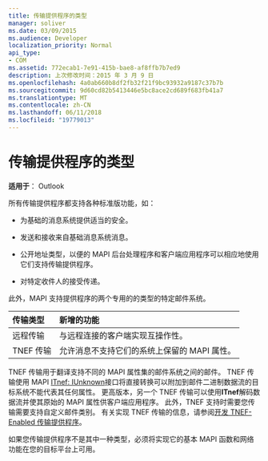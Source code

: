 ```yaml
---
title: 传输提供程序的类型
manager: soliver
ms.date: 03/09/2015
ms.audience: Developer
localization_priority: Normal
api_type:
- COM
ms.assetid: 772ecab1-7e91-415b-bae8-af8ffb7b7ed9
description: 上次修改时间：2015 年 3 月 9 日
ms.openlocfilehash: 4a0ab660b8df2fb32f21f9bc93932a9187c37b7b
ms.sourcegitcommit: 9d60cd82b5413446e5bc8ace2cd689f683fb41a7
ms.translationtype: MT
ms.contentlocale: zh-CN
ms.lasthandoff: 06/11/2018
ms.locfileid: "19779013"
---
```

# <a name="types-of-transport-providers"></a>传输提供程序的类型

  
  
**适用于**： Outlook 
  
所有传输提供程序都支持各种标准版功能，如：
  
- 为基础的消息系统提供适当的安全。
    
- 发送和接收来自基础消息系统消息。
    
- 公开地址类型，以便的 MAPI 后台处理程序和客户端应用程序可以相应地使用它们支持传输提供程序。
    
- 对特定收件人的接受传递。
    
此外，MAPI 支持提供程序的两个专用的的类型的特定邮件系统。
  
|**传输类型**|**新增的功能**|
|:-----|:-----|
|远程传输  <br/> |与远程连接的客户端实现互操作性。  <br/> |
|TNEF 传输  <br/> |允许消息不支持它们的系统上保留的 MAPI 属性。  <br/> |
   
TNEF 传输用于翻译支持不同的 MAPI 属性集的邮件系统之间的邮件。 TNEF 传输使用 MAPI [ITnef: IUnknown](itnefiunknown.md)接口将直接转换可以附加到邮件二进制数据流的目标系统不能代表其任何属性。 更高版本，另一个 TNEF 传输可以使用**ITnef**解码数据流并使其原始的 MAPI 属性供客户端应用程序。 此外，TNEF 支持时需要您传输需要支持自定义邮件类别。 有关实现 TNEF 传输的信息，请参阅[开发 TNEF-Enabled 传输提供程序](developing-a-tnef-enabled-transport-provider.md)。
  
如果您传输提供程序不是其中一种类型，必须将实现它的基本 MAPI 函数和网络功能在您的目标平台上可用。
  

